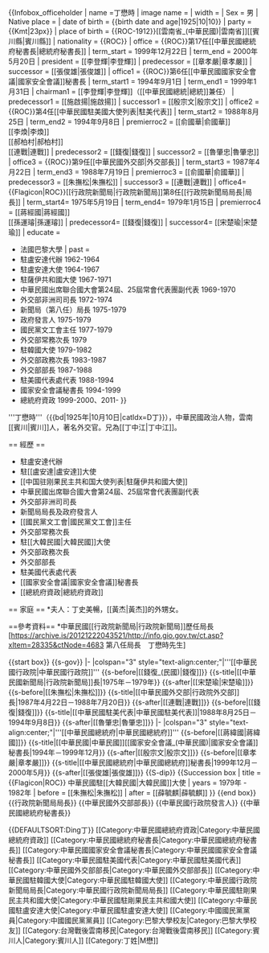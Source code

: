 {{Infobox_officeholder
| name =丁懋時
| image name =
| width = 
| Sex = 男 
| Native place = 
| date of birth = {{birth date and age|1925|10|10}}
| party = {{Kmt|23px}}
| place of birth = {{ROC-1912}}[[雲南省_(中華民國)|雲南省]][[賓川縣|賓川縣]]
| nationality = {{ROC}}
| office = {{ROC}}第17任[[中華民國總統府秘書長|總統府秘書長]]
| term_start = 1999年12月22日
| term_end = 2000年5月20日
| president = [[李登輝|李登輝]]
| predecessor = [[章孝嚴|章孝嚴]]
| successor = [[張俊雄|張俊雄]]
| office1 = {{ROC}}第6任[[中華民國國家安全會議|國家安全會議]]秘書長
| term_start1 = 1994年9月1日
| term_end1 = 1999年1月31日
| chairman1 = [[李登輝|李登輝]]（[[中華民國總統|總統]]兼任）
| predecessor1 = [[施啟揚|施啟揚]]
| successor1 = [[殷宗文|殷宗文]]
| office2     = {{ROC}}第4任[[中華民國駐美國大使列表|駐美代表]]
| term_start2 = 1988年8月25日
| term_end2   = 1994年9月8日
| premierroc2 = [[俞國華|俞國華]]<br>[[李煥|李煥]]<br>[[郝柏村|郝柏村]]<br>[[連戰|連戰]]
| predecessor2 = [[錢復|錢復]]
| successor2   = [[魯肇忠|魯肇忠]]
| office3 = {{ROC}}第9任[[中華民國外交部|外交部長]]
| term_start3 = 1987年4月22日
| term_end3 = 1988年7月19日
| premierroc3 = [[俞國華|俞國華]]
| predecessor3 = [[朱撫松|朱撫松]]
| successor3 = [[連戰|連戰]]
| office4= {{Flagicon|ROC}}[[行政院新聞局|行政院新聞局]]第8任[[行政院新聞局局長|局長]]
| term_start4= 1975年5月19日
| term_end4= 1979年1月15日
| premierroc4 = [[蔣經國|蔣經國]]<br>[[孫運璿|孫運璿]]
| predecessor4= [[錢復|錢復]]
| successor4= [[宋楚瑜|宋楚瑜]]
| educate = 
* 法國巴黎大學
| past =
* 駐盧安達代辦 1962-1964
* 駐盧安達大使 1964-1967
* 駐薩伊共和國大使 1967-1971
* 中華民國出席聯合國大會第24屆、25屆常會代表團副代表 1969-1970
* 外交部非洲司司長 1972-1974
* 新聞局（第八任）局長 1975-1979
* 政府發言人 1975-1979
* 國民黨文工會主任 1977-1979
* 外交部常務次長 1979
* 駐韓國大使 1979-1982
* 外交部政務次長 1983-1987
* 外交部部長 1987-1988
* 駐美國代表處代表 1988-1994
* 國家安全會議秘書長 1994-1999
* 總統府資政 1999-2000、2011-
}}

'''丁懋時'''（{{bd|1925年|10月10日|catIdx=D丁}}），中華民國政治人物，雲南[[賓川|賓川]]人，著名外交官。兄為[[丁中江|丁中江]]。

== 經歷 ==
* 駐盧安達代辦
* 駐[[盧安達|盧安達]]大使
* [[中国驻刚果民主共和国大使列表|駐薩伊共和國大使]]
* 中華民國出席聯合國大會第24屆、25屆常會代表團副代表
* 外交部非洲司司長
* 新聞局局長及政府發言人
* [[國民黨文工會|國民黨文工會]]主任
* 外交部常務次長
* 駐[[大韓民國|大韓民國]]大使
* 外交部政務次長
* 外交部部長
* 駐美國代表處代表
* [[國家安全會議|國家安全會議]]秘書長
* [[總統府資政|總統府資政]]

== 家庭 ==
*夫人：丁史美暢，[[黃杰|黃杰]]的外甥女。

==參考資料==
*中華民國[[行政院新聞局|行政院新聞局]]歷任局長[https://archive.is/20121222043521/http://info.gio.gov.tw/ct.asp?xItem=28335&ctNode=4683 第八任局長　丁懋時先生]

{{start box}}
{{s-gov}}
|-
|colspan="3" style="text-align:center;"|'''[[中華民國行政院|中華民國行政院]]'''
{{s-before|[[錢復_(民國)|錢復]]}}
{{s-title|[[中華民國新聞局|行政院新聞局]]長|1975年－1979年}}
{{s-after|[[宋楚瑜|宋楚瑜]]}}
{{s-before|[[朱撫松|朱撫松]]}}
{{s-title|[[中華民國外交部|行政院外交部]]長|1987年4月22日－1988年7月20日}}
{{s-after|[[連戰|連戰]]}}
{{s-before|[[錢復|錢復]]}}
{{s-title|[[中華民國駐美代表|中華民國駐美代表]]|1988年8月25日－1994年9月8日}}
{{s-after|[[魯肇忠|魯肇忠]]}}
|-
|colspan="3" style="text-align:center;"|'''[[中華民國總統府|中華民國總統府]]'''
{{s-before|[[蔣緯國|蔣緯國]]}}
{{s-title|[[中華民國|中華民國]][[國家安全會議_(中華民國)|國家安全會議]]秘書長|1994年－1999年12月}}
{{s-after|[[殷宗文|殷宗文]]}}
{{s-before|[[章孝嚴|章孝嚴]]}}
{{s-title|[[中華民國總統府|中華民國總統府]]秘書長|1999年12月－2000年5月}}
{{s-after|[[張俊雄|張俊雄]]}}
{{S-dip}}
{{Succession box
| title  = {{Flagicon|ROC}} 中華民國駐[[大韓民國|大韓民國]]大使
| years  = 1979年 - 1982年
| before = [[朱撫松|朱撫松]]
| after  = [[薛毓麒|薛毓麒]]
}}
{{end box}}
{{行政院新聞局局長}}
{{中華民國外交部部長}}
{{中華民國行政院發言人}}
{{中華民國總統府秘書長}}

{{DEFAULTSORT:Ding丁}}
[[Category:中華民國總統府資政|Category:中華民國總統府資政]]
[[Category:中華民國總統府秘書長|Category:中華民國總統府秘書長]]
[[Category:中華民國國家安全會議秘書長|Category:中華民國國家安全會議秘書長]]
[[Category:中華民國駐美國代表|Category:中華民國駐美國代表]]
[[Category:中華民國外交部部長|Category:中華民國外交部部長]]
[[Category:中華民國駐韓國大使|Category:中華民國駐韓國大使]]
[[Category:中華民國行政院新聞局局長|Category:中華民國行政院新聞局局長]]
[[Category:中華民國駐剛果民主共和國大使|Category:中華民國駐剛果民主共和國大使]]
[[Category:中華民國駐盧安達大使|Category:中華民國駐盧安達大使]]
[[Category:中國國民黨黨員|Category:中國國民黨黨員]]
[[Category:巴黎大學校友|Category:巴黎大學校友]]
[[Category:台灣戰後雲南移民|Category:台灣戰後雲南移民]]
[[Category:賓川人|Category:賓川人]]
[[Category:丁姓|M懋]]